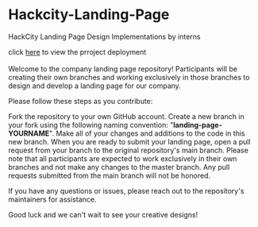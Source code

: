 # Hackcity-Landing-Page
HackCity Landing Page Design Implementations by interns

click [here](https://hackcity-landing-page-tolulophey.vercel.app) to view the prroject deployment<br/><br/>
Welcome to the company landing page repository! Participants will be creating their own branches and working exclusively in those branches to design and develop a landing page for our company.

Please follow these steps as you contribute:

Fork the repository to your own GitHub account.
Create a new branch in your fork using the following naming convention: "**landing-page-YOURNAME**".
Make all of your changes and additions to the code in this new branch.
When you are ready to submit your landing page, open a pull request from your branch to the original repository's main branch.
Please note that all participants are expected to work exclusively in their own branches and not make any changes to the master branch. Any pull requests submitted from the main branch will not be honored.

If you have any questions or issues, please reach out to the repository's maintainers for assistance.

Good luck and we can't wait to see your creative designs!
